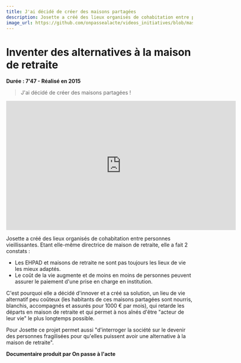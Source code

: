 ```yaml
---
title: J'ai décidé de créer des maisons partagées
description: Josette a créé des lieux organisés de cohabitation entre personnes vieillissantes.
image_url: https://github.com/onpassealacte/videos_initiatives/blob/master/media/maisons_partagees_retraite.jpg?raw=true
---
```


# Inventer des alternatives à la maison de retraite

**Durée : 7'47 - Réalisé en 2015**

> J'ai décidé de créer des maisons partagées !

<iframe src="https://player.vimeo.com/video/154151375" width="620" height="348" frameborder="0" webkitallowfullscreen mozallowfullscreen allowfullscreen></iframe>

Josette a créé des lieux organisés de cohabitation entre personnes vieillissantes. Etant elle-même directrice de maison de retraite, elle a fait 2 constats :
   - Les EHPAD et maisons de retraite ne sont pas toujours les lieux de vie les mieux adaptés.
   - Le coût de la vie augmente et de moins en moins de personnes peuvent assurer le paiement d'une prise en charge en institution.

C'est pourquoi elle a décidé d'innover et a créé sa solution, un lieu de vie alternatif peu coûteux (les habitants de ces maisons partagées sont nourris, blanchis, accompagnés et assurés pour 1000 € par mois), qui retarde les départs en maison de retraite et qui permet à nos aînés d'être "acteur de leur vie" le plus longtemps possible.

Pour Josette ce projet permet aussi "d'interroger la société sur le devenir des personnes fragilisées pour qu'elles puissent avoir une alternative à la maison de retraite".

**Documentaire produit par On passe à l'acte**
